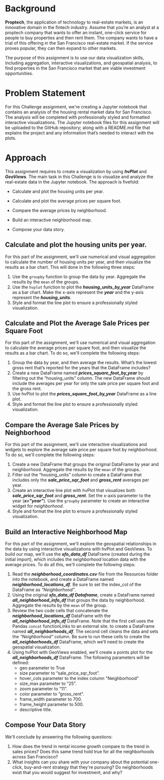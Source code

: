# Background
**Proptech**, the application of technology to real-estate markets, is an innovative domain in the fintech industry. Assume that you’re an analyst at a proptech company that wants to offer an instant, one-click service for people to buy properties and then rent them. The company wants to have a trial of this offering in the San Francisco real-estate market. If the service proves popular, they can then expand to other markets.

The purpose of this assignment is to use our data visualization skills, including aggregation, interactive visualizations, and geospatial analysis, to find properties in the San Francisco market that are viable investment opportunities.

# Problem Statement
For this Challenge assignment, we're creating a Jupyter notebook that contains an analysis of the housing rental market data for San Francisco. The analysis will be completed with professionally styled and formatted interactive visualizations.
The Jupyter notebook files for this assignment will be uploaded to the GitHub repository; along with a README.md file that explains the project and any information that’s needed to interact with the plots.

# Approach
This assignment requires to create a visualization by using ***hvPlot*** and ***GeoViews***. 
The main task in this Challenge is to visualize and analyze the real-estate data in the Jupyter notebook. The approach is fivefold:
* Calculate and plot the housing units per year.

* Calculate and plot the average prices per square foot.

* Compare the average prices by neighborhood.

* Build an interactive neighborhood map.

* Compose your data story.

## Calculate and plot the housing units per year.
For this part of the assignment, we'll use numerical and visual aggregation to calculate the number of housing units per year, and then visualize the results as a bar chart. This will done in the following three steps:
1. Use the `groupby` function to group the data by year. Aggregate the results by the `mean` of the groups.
1. Use the `hvplot` function to plot the ***housing_units_by_year*** DataFrame as a bar chart. Make the x-axis represent the ***year*** and the y-axis represent the ***housing_units***.
1. Style and format the line plot to ensure a professionally styled visualization.
## Calculate and Plot the Average Sale Prices per Square Foot
For this part of the assignment, we'll use numerical and visual aggregation to calculate the average prices per square foot, and then visualize the results as a bar chart. To do so, we'll complete the following steps:
1. Group the data by year, and then average the results. What’s the lowest gross rent that’s reported for the years that the DataFrame includes?
1. Create a new DataFrame named ***prices_square_foot_by_year*** by filtering out the “housing_units” column. The new DataFrame should include the averages per year for only the sale price per square foot and the gross rent.
1. Use hvPlot to plot the ***prices_square_foot_by_year*** DataFrame as a line plot.
1. Style and format the line plot to ensure a professionally styled visualization.
## Compare the Average Sale Prices by Neighborhood
For this part of the assignment, we'll use interactive visualizations and widgets to explore the average sale price per square foot by neighborhood. To do so, we'll complete the following steps:
1. Create a new DataFrame that groups the original DataFrame by year and neighborhood. Aggregate the results by the `mean` of the groups.
2. Filter out the “housing_units” column to create a DataFrame that includes only the ***sale_price_sqr_foot*** and ***gross_rent*** averages per year.
3. Create an interactive line plot with hvPlot that visualizes both ***sale_price_sqr_foot*** and ***gross_rent***. Set the x-axis parameter to the year (***x="year"***). Use the `groupby` parameter to create an interactive widget for *neighborhood*.
4. Style and format the line plot to ensure a professionally styled visualization.
## Build an Interactive Neighborhood Map
For this part of the assignment, we'll explore the geospatial relationships in the data by using interactive visualizations with hvPlot and GeoViews. To build our map, we'll use the ***sfo_data_df*** DataFrame (created during the initial import), which includes the *neighborhood* location data with the average prices. To do all this, we'll complete the following steps:
1. Read the ***neighborhood_coordinates.csv*** file from the Resources folder into the notebook, and create a DataFrame named ***neighborhood_locations_df***. Be sure to set the index_col of the DataFrame as *“Neighborhood”*.
2. Using the original ***sfo_data_df Dataframe***, create a DataFrame named ***all_neighborhood_info_df*** that groups the data by neighborhood. Aggregate the results by the `mean` of the group.
3. Review the two code cells that concatenate the ***neighborhood_locations_df*** DataFrame with the ***all_neighborhood_info_df*** DataFrame. Note that the first cell uses the Pandas `concat` functionLinks to an external site. to create a DataFrame named ***all_neighborhoods_df***. The second cell cleans the data and sets the *“Neighborhood”* column. Be sure to run these cells to create the ***all_neighborhoods_df*** DataFrame, which we’ll need to create the geospatial visualization.
4. Using hvPlot with GeoViews enabled, we'll create a points plot for the ***all_neighborhoods_df*** DataFrame. The following parameters will be defined:
    - geo parameter to True
    - size parameter to “sale_price_sqr_foot”.
    - hover_cols parameter to the index column "Neighborhood"
    - size_max parameter to “25”.
    - zoom parameter to “11”.
    - color parameter to “gross_rent”.
    - frame_width parameter to 700.
    - frame_height parameter to 500.
    - descriptive title.
## Compose Your Data Story
We'll conclude by answering the following questions:
1. How does the trend in rental income growth compare to the trend in sales prices? Does this same trend hold true for all the neighborhoods across San Francisco?
1. What insights can you share with your company about the potential one-click, buy-and-rent strategy that they're pursuing? Do neighborhoods exist that you would suggest for investment, and why?